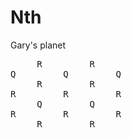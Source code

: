 # Nth
Gary's planet

<pre>
     R         R     
Q         Q         Q
     R         R     
R         R         R
     Q         Q     
R         R         R
     R         R           
</pre>
